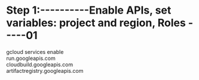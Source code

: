 # Step 1:----------Enable APIs, set variables: project and region, Roles  -----01 

gcloud services enable \
    run.googleapis.com \
    cloudbuild.googleapis.com \
    artifactregistry.googleapis.com
